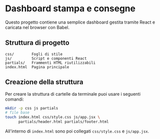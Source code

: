 # Dashboard stampa e consegne

Questo progetto contiene una semplice dashboard gestita tramite React e caricata nel browser con Babel.

## Struttura di progetto

```
css/        Fogli di stile
js/         Script e componenti React
partials/   Frammenti HTML riutilizzabili
index.html  Pagina principale
```

## Creazione della struttura
Per creare la struttura di cartelle da terminale puoi usare i seguenti comandi:

```bash
mkdir -p css js partials
# file base
touch index.html css/style.css js/app.jsx \
      partials/header.html partials/footer.html
```

All'interno di `index.html` sono poi collegati `css/style.css` e `js/app.jsx`.
